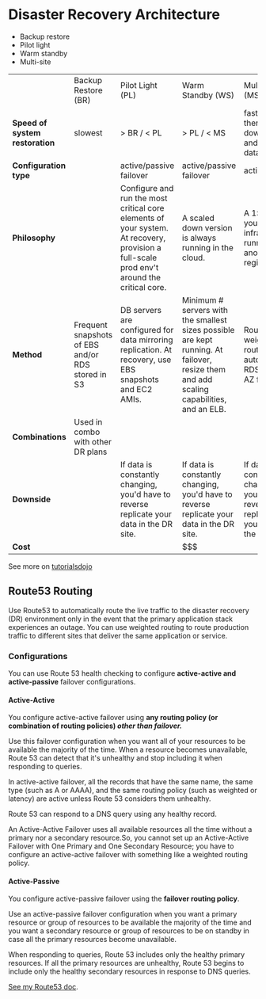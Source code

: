 # Disaster Recovery Architecture

* Backup restore
* Pilot light
* Warm standby
* Multi-site

||||||
|-----|-----|-----|-----|-----|
||Backup Restore (BR) |Pilot Light (PL)| Warm Standby (WS)|Multi-site (MS)|
|**Speed of system restoration**|slowest|> BR / < PL| > PL / < MS | fastest - there's no downtime and minimal data loss.|
|**Configuration type**||active/passive failover|active/passive failover| active-active|
|**Philosophy**||Configure and run the most critical core elements of your system. At recovery, provision a full-scale prod env't around the critical core.|A scaled down version is always running in the cloud.|A 1:1 copy of your infrastructure running in another region or AZ|
|**Method**|Frequent snapshots of EBS and/or RDS stored in S3|DB servers are configured for data mirroring replication. At recovery, use EBS snapshots and EC2 AMIs.|Minimum # servers with the smallest sizes possible are kept running. At failover, resize them and add scaling capabilities, and an ELB.|Route53 weighted routing, autoscaling, RDS multi-AZ feature|
|**Combinations**| Used in combo with other DR plans||||
|**Downside**||If data is constantly changing, you'd have to reverse replicate your data in the DR site.|If data is constantly changing, you'd have to reverse replicate your data in the DR site.|If data is constantly changing, you'd have to reverse replicate your data in the DR site.|
|**Cost**|||$$$|$$$$|

See more on [tutorialsdojo](https://tutorialsdojo.com/backup-and-restore-vs-pilot-light-vs-warm-standby-vs-multi-site/)

## Route53 Routing

Use Route53 to automatically route the live traffic to the disaster recovery (DR) environment only in the event that the primary application stack experiences an outage. You can use weighted routing to route production traffic to different sites that deliver the same application or service.

### Configurations

You can use Route 53 health checking to configure **active-active and active-passive** failover configurations. 

#### Active-Active

You configure active-active failover using **any routing policy (or combination of routing policies) *other than failover.***

Use this failover configuration when you want all of your resources to be available the majority of the time. When a resource becomes unavailable, Route 53 can detect that it's unhealthy and stop including it when responding to queries.

In active-active failover, all the records that have the same name, the same type (such as A or AAAA), and the same routing policy (such as weighted or latency) are active unless Route 53 considers them unhealthy. 

Route 53 can respond to a DNS query using any healthy record.

An Active-Active Failover uses all available resources all the time without a primary nor a secondary resource.So, you cannot set up an Active-Active Failover with One Primary and One Secondary Resource; you have to configure an active-active failover with something like a weighted routing policy. 

#### Active-Passive

You configure active-passive failover using the **failover routing policy**. 

Use an active-passive failover configuration when you want a primary resource or group of resources to be available the majority of the time and you want a secondary resource or group of resources to be on standby in case all the primary resources become unavailable. 

When responding to queries, Route 53 includes only the healthy primary resources. If all the primary resources are unhealthy, Route 53 begins to include only the healthy secondary resources in response to DNS queries.

[See my Route53 doc](https://github.com/SharinaS/Cloud-Engineering-Fundamentals/blob/master/route53_and_dns.md).